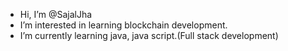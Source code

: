 - Hi, I’m @SajalJha
- I’m interested in learning blockchain development.
- I’m currently learning java, java script.(Full stack development) 


<!---
SajalJha/SajalJha is a ✨ special ✨ repository because its `README.md` (this file) appears on your GitHub profile.
You can click the Preview link to take a look at your changes.
--->
